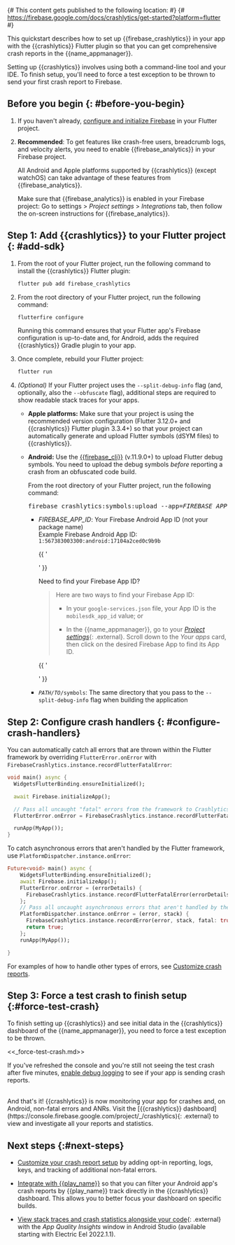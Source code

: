 {# This content gets published to the following location:                      #}
{#   https://firebase.google.com/docs/crashlytics/get-started?platform=flutter #}

This quickstart describes how to set up {{firebase_crashlytics}} in your app
with the {{crashlytics}} Flutter plugin so that you can get comprehensive crash
reports in the {{name_appmanager}}.

Setting up {{crashlytics}} involves using both a command-line tool and your IDE.
To finish setup, you'll need to force a test exception to be thrown to send your
first crash report to Firebase.


## Before you begin {: #before-you-begin}

1.  If you haven't already,
    [configure and initialize Firebase](/docs/flutter/setup) in your Flutter
    project.

1.  **Recommended**: To get features like crash-free users, breadcrumb logs,
    and velocity alerts, you need to enable {{firebase_analytics}} in your
    Firebase project.

    All Android and Apple platforms supported by {{crashlytics}} (except
    watchOS) can take advantage of these features from {{firebase_analytics}}.

    Make sure that {{firebase_analytics}} is enabled in your Firebase project:
    Go to <nobr><span class="material-icons">settings</span> > _Project settings_</nobr> > _Integrations_ tab,
    then follow the on-screen instructions for {{firebase_analytics}}.


## **Step 1**: Add {{crashlytics}} to your Flutter project {: #add-sdk}

1.  From the root of your Flutter project, run the following command to install
    the {{crashlytics}} Flutter plugin:

    ```sh {: .devsite-terminal .devsite-click-to-copy data-terminal-prefix="your-flutter-proj$ " }
    flutter pub add firebase_crashlytics
    ```

1.  From the root directory of your Flutter project, run the following command:

    ```sh {: .devsite-terminal .devsite-click-to-copy data-terminal-prefix="your-flutter-proj$ " }
    flutterfire configure
    ```

    Running this command ensures that your Flutter app's Firebase configuration
    is up-to-date and, for Android, adds the required {{crashlytics}} Gradle
    plugin to your app.

1.  Once complete, rebuild your Flutter project:

    ```sh {: .devsite-terminal .devsite-click-to-copy data-terminal-prefix="your-flutter-proj$ " }
    flutter run
    ```

1.  _(Optional)_ If your Flutter project uses the `--split-debug-info` flag
    (and, optionally, also the `--obfuscate` flag), additional steps are
    required to show readable stack traces for your apps.

    * **Apple platforms:** Make sure that your project is using the recommended
      version configuration (Flutter 3.12.0+ and
      {{crashlytics}} Flutter plugin 3.3.4+) so that your project can
      automatically generate and upload Flutter symbols (dSYM files) to
      {{crashlytics}}.

    * **Android:** Use the [{{firebase_cli}}](/docs/cli) (v.11.9.0+) to upload
      Flutter debug symbols. You need to upload the debug symbols _before_
      reporting a crash from an obfuscated code build.

      From the root directory of your Flutter project, run the following
      command:

      <pre class="devsite-terminal" data-terminal-prefix="your-flutter-proj$ ">firebase crashlytics:symbols:upload --app=<var class="readonly">FIREBASE_APP_ID</var> <var class="readonly">PATH/TO</var>/symbols</pre>

      * <var>FIREBASE_APP_ID</var>: Your Firebase Android App ID (not your
        package name)<br>
        Example Firebase Android App ID: `1:567383003300:android:17104a2ced0c9b9b`

          {{ '<section class="expandable">' }}
          <p class="showalways">Need to find your Firebase App ID?</p>

          > Here are two ways to find your Firebase App ID:
          >
          > * In your `google-services.json` file, your App ID is the
          >   `mobilesdk_app_id` value; or
          >
          > * In the {{name_appmanager}}, go to your
          >   [_Project settings_](https://console.firebase.google.com/project/_/settings/general/){: .external}.
          >   Scroll down to the _Your apps_ card, then click on the desired Firebase
          >   App to find its App ID.

          {{ '</section>' }}

      * <code><var>PATH/TO</var>/symbols</code>: The same directory that you
        pass to the `--split-debug-info` flag when building the application


## **Step 2**: Configure crash handlers {: #configure-crash-handlers}

You can automatically catch all errors that are thrown within the Flutter
framework by overriding `FlutterError.onError` with
`FirebaseCrashlytics.instance.recordFlutterFatalError`:

```dart
void main() async {
  WidgetsFlutterBinding.ensureInitialized();

  await Firebase.initializeApp();

  // Pass all uncaught "fatal" errors from the framework to Crashlytics
  FlutterError.onError = FirebaseCrashlytics.instance.recordFlutterFatalError;

  runApp(MyApp());
}
```

To catch asynchronous errors that aren't handled by the Flutter framework, use
`PlatformDispatcher.instance.onError`:


```dart
Future<void> main() async {
    WidgetsFlutterBinding.ensureInitialized();
    await Firebase.initializeApp();
    FlutterError.onError = (errorDetails) {
      FirebaseCrashlytics.instance.recordFlutterFatalError(errorDetails);
    };
    // Pass all uncaught asynchronous errors that aren't handled by the Flutter framework to Crashlytics
    PlatformDispatcher.instance.onError = (error, stack) {
      FirebaseCrashlytics.instance.recordError(error, stack, fatal: true);
      return true;
    };
    runApp(MyApp());

}
```

For examples of how to handle other types of errors, see
[Customize crash reports](/docs/crashlytics/customize-crash-reports?platform=flutter).


## **Step 3**: Force a test crash to finish setup {:#force-test-crash}

To finish setting up {{crashlytics}} and see initial data in the {{crashlytics}}
dashboard of the {{name_appmanager}}, you need to force a test exception to be
thrown.

<<_force-test-crash.md>>

  If you've refreshed the console and you're still not seeing the test crash
  after five minutes,
  [enable debug logging](test-implementation#enable-debug-logging)
  to see if your app is sending crash reports.

<br>
And that's it! {{crashlytics}} is now monitoring your app for crashes and, on
Android, non-fatal errors and ANRs. Visit the
[{{crashlytics}} dashboard](https://console.firebase.google.com/project/_/crashlytics){: .external}
to view and investigate all your reports and statistics.


## Next steps {:#next-steps}

* [Customize your crash report setup](/docs/crashlytics/customize-crash-reports)
  by adding opt-in reporting, logs, keys, and tracking of additional non-fatal
  errors.

* [Integrate with {{play_name}}](/docs/crashlytics/integrate-with-google-play)
  so that you can filter your Android app's crash reports by {{play_name}} track
  directly in the {{crashlytics}} dashboard. This allows you to better focus
  your dashboard on specific builds.

* [View stack traces and crash statistics alongside your
  code](https://developer.android.com/studio/preview/features#aqi){: .external}
  with the _App Quality Insights_ window in Android Studio (available starting
  with Electric Eel 2022.1.1).
